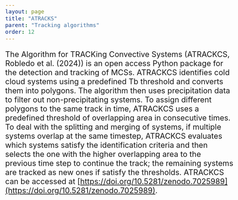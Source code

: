```yaml
---
layout: page
title: "ATRACKS"
parent: "Tracking algorithms"
order: 12
---
```


<style>
  /* Increase font size for this page only */
  body {
    font-size: 21px; /* Adjust this value as needed */
  }

  /* Optionally, target specific elements */
  h1 {
    font-size: 2.5em;
  }

  p {
    font-size: 1.2em;
  }
</style>

The Algorithm for TRACKing Convective Systems (ATRACKCS, Robledo et al. (2024)) is an open access Python package for the detection and tracking of MCSs. ATRACKCS identifies cold cloud systems using a predefined Tb threshold and converts them into polygons. The algorithm then uses precipitation data to filter out non-precipitating systems. To assign different polygons to the same track in time, ATRACKCS uses a predefined threshold of overlapping area in consecutive times. To deal with the splitting and merging of systems, if multiple systems overlap at the same timestep, ATRACKCS evaluates which systems satisfy the identification criteria and then selects the one with the higher overlapping area to the previous time step to continue the track; the remaining systems are tracked as new ones if satisfy the thresholds. ATRACKCS can be accessed at [https://doi.org/10.5281/zenodo.7025989](https://doi.org/10.5281/zenodo.7025989).



